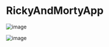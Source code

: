 # RickyAndMortyApp

![image](https://user-images.githubusercontent.com/12471630/139926574-288dcbe7-4b1b-467a-9278-cd7bb39f0ec3.png)

![image](https://user-images.githubusercontent.com/12471630/139926637-7fa817d1-333d-4a54-b276-23d0ba65ccc6.png)

